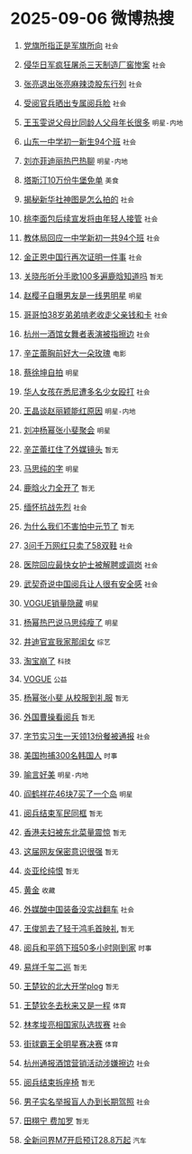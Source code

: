 # 2025-09-06 微博热搜 
1. [党旗所指正是军旗所向](https://m.weibo.cn/search?containerid=100103type%3D1%26t%3D10%26q%3D%23%E5%85%9A%E6%97%97%E6%89%80%E6%8C%87%E6%AD%A3%E6%98%AF%E5%86%9B%E6%97%97%E6%89%80%E5%90%91%23&stream_entry_id=51&isnewpage=1&extparam=seat%3D1%26pos%3D0%26filter_type%3Drealtimehot%26stream_entry_id%3D51%26c_type%3D51%26q%3D%2523%25E5%2585%259A%25E6%2597%2597%25E6%2589%2580%25E6%258C%2587%25E6%25AD%25A3%25E6%2598%25AF%25E5%2586%259B%25E6%2597%2597%25E6%2589%2580%25E5%2590%2591%2523%26cate%3D10103%26dgr%3D0%26display_time%3D1757092844%26pre_seqid%3D175709284493802863001159) `社会` 

2. [侵华日军疯狂屠杀三天制造厂窖惨案](https://m.weibo.cn/search?containerid=100103type%3D1%26t%3D10%26q%3D%23%E4%BE%B5%E5%8D%8E%E6%97%A5%E5%86%9B%E7%96%AF%E7%8B%82%E5%B1%A0%E6%9D%80%E4%B8%89%E5%A4%A9%E5%88%B6%E9%80%A0%E5%8E%82%E7%AA%96%E6%83%A8%E6%A1%88%23&stream_entry_id=31&isnewpage=1&extparam=seat%3D1%26pos%3D0%26dgr%3D0%26stream_entry_id%3D31%26realpos%3D1%26flag%3D1%26q%3D%2523%25E4%25BE%25B5%25E5%258D%258E%25E6%2597%25A5%25E5%2586%259B%25E7%2596%25AF%25E7%258B%2582%25E5%25B1%25A0%25E6%259D%2580%25E4%25B8%2589%25E5%25A4%25A9%25E5%2588%25B6%25E9%2580%25A0%25E5%258E%2582%25E7%25AA%2596%25E6%2583%25A8%25E6%25A1%2588%2523%26c_type%3D31%26filter_type%3Drealtimehot%26lcate%3D5001%26cate%3D5001%26band_rank%3D1%26display_time%3D1757092844%26pre_seqid%3D175709284493802863001159) `社会` 

3. [张亮退出张亮麻辣烫股东行列](https://m.weibo.cn/search?containerid=100103type%3D1%26t%3D10%26q%3D%23%E5%BC%A0%E4%BA%AE%E9%80%80%E5%87%BA%E5%BC%A0%E4%BA%AE%E9%BA%BB%E8%BE%A3%E7%83%AB%E8%82%A1%E4%B8%9C%E8%A1%8C%E5%88%97%23&stream_entry_id=31&isnewpage=1&extparam=seat%3D1%26pos%3D1%26dgr%3D0%26stream_entry_id%3D31%26realpos%3D2%26flag%3D2%26q%3D%2523%25E5%25BC%25A0%25E4%25BA%25AE%25E9%2580%2580%25E5%2587%25BA%25E5%25BC%25A0%25E4%25BA%25AE%25E9%25BA%25BB%25E8%25BE%25A3%25E7%2583%25AB%25E8%2582%25A1%25E4%25B8%259C%25E8%25A1%258C%25E5%2588%2597%2523%26c_type%3D31%26filter_type%3Drealtimehot%26lcate%3D5001%26cate%3D5001%26band_rank%3D2%26display_time%3D1757092844%26pre_seqid%3D175709284493802863001159) `社会` 

4. [受阅官兵晒出专属阅兵脸](https://m.weibo.cn/search?containerid=100103type%3D1%26t%3D10%26q%3D%23%E5%8F%97%E9%98%85%E5%AE%98%E5%85%B5%E6%99%92%E5%87%BA%E4%B8%93%E5%B1%9E%E9%98%85%E5%85%B5%E8%84%B8%23&stream_entry_id=31&isnewpage=1&extparam=seat%3D1%26pos%3D2%26dgr%3D0%26stream_entry_id%3D31%26realpos%3D3%26flag%3D0%26q%3D%2523%25E5%258F%2597%25E9%2598%2585%25E5%25AE%2598%25E5%2585%25B5%25E6%2599%2592%25E5%2587%25BA%25E4%25B8%2593%25E5%25B1%259E%25E9%2598%2585%25E5%2585%25B5%25E8%2584%25B8%2523%26c_type%3D31%26filter_type%3Drealtimehot%26lcate%3D5001%26cate%3D5001%26band_rank%3D3%26display_time%3D1757092844%26pre_seqid%3D175709284493802863001159) `社会` 

5. [王玉雯说父母比同龄人父母年长很多](https://m.weibo.cn/search?containerid=100103type%3D1%26t%3D10%26q%3D%23%E7%8E%8B%E7%8E%89%E9%9B%AF%E8%AF%B4%E7%88%B6%E6%AF%8D%E6%AF%94%E5%90%8C%E9%BE%84%E4%BA%BA%E7%88%B6%E6%AF%8D%E5%B9%B4%E9%95%BF%E5%BE%88%E5%A4%9A%23&stream_entry_id=31&isnewpage=1&extparam=seat%3D1%26pos%3D3%26dgr%3D0%26stream_entry_id%3D31%26realpos%3D4%26flag%3D1%26q%3D%2523%25E7%258E%258B%25E7%258E%2589%25E9%259B%25AF%25E8%25AF%25B4%25E7%2588%25B6%25E6%25AF%258D%25E6%25AF%2594%25E5%2590%258C%25E9%25BE%2584%25E4%25BA%25BA%25E7%2588%25B6%25E6%25AF%258D%25E5%25B9%25B4%25E9%2595%25BF%25E5%25BE%2588%25E5%25A4%259A%2523%26c_type%3D31%26filter_type%3Drealtimehot%26lcate%3D5001%26cate%3D5001%26band_rank%3D4%26display_time%3D1757092844%26pre_seqid%3D175709284493802863001159) `明星-内地` 

6. [山东一中学初一新生94个班](https://m.weibo.cn/search?containerid=100103type%3D1%26t%3D10%26q%3D%23%E5%B1%B1%E4%B8%9C%E4%B8%80%E4%B8%AD%E5%AD%A6%E5%88%9D%E4%B8%80%E6%96%B0%E7%94%9F94%E4%B8%AA%E7%8F%AD%23&stream_entry_id=31&isnewpage=1&extparam=seat%3D1%26pos%3D4%26dgr%3D0%26stream_entry_id%3D31%26realpos%3D5%26flag%3D0%26q%3D%2523%25E5%25B1%25B1%25E4%25B8%259C%25E4%25B8%2580%25E4%25B8%25AD%25E5%25AD%25A6%25E5%2588%259D%25E4%25B8%2580%25E6%2596%25B0%25E7%2594%259F94%25E4%25B8%25AA%25E7%258F%25AD%2523%26c_type%3D31%26filter_type%3Drealtimehot%26lcate%3D5001%26cate%3D5001%26band_rank%3D5%26display_time%3D1757092844%26pre_seqid%3D175709284493802863001159) `社会` 

7. [刘亦菲迪丽热巴热聊](https://m.weibo.cn/search?containerid=100103type%3D1%26t%3D10%26q%3D%23%E5%88%98%E4%BA%A6%E8%8F%B2%E8%BF%AA%E4%B8%BD%E7%83%AD%E5%B7%B4%E7%83%AD%E8%81%8A%23&stream_entry_id=31&isnewpage=1&extparam=seat%3D1%26pos%3D5%26dgr%3D0%26stream_entry_id%3D31%26realpos%3D6%26flag%3D0%26q%3D%2523%25E5%2588%2598%25E4%25BA%25A6%25E8%258F%25B2%25E8%25BF%25AA%25E4%25B8%25BD%25E7%2583%25AD%25E5%25B7%25B4%25E7%2583%25AD%25E8%2581%258A%2523%26c_type%3D31%26filter_type%3Drealtimehot%26lcate%3D5001%26cate%3D5001%26band_rank%3D6%26display_time%3D1757092844%26pre_seqid%3D175709284493802863001159) `明星-内地` 

8. [塔斯汀10万份牛堡免单](https://m.weibo.cn/search?containerid=100103type%3D1%26t%3D10%26q%3D%23%E5%A1%94%E6%96%AF%E6%B1%8010%E4%B8%87%E4%BB%BD%E7%89%9B%E5%A0%A1%E5%85%8D%E5%8D%95%23&stream_entry_id=31&isnewpage=1&extparam=seat%3D1%26pos%3D6%26dgr%3D0%26stream_entry_id%3D31%26adid%3D299942%26topic_ad%3D1%26filter_type%3Drealtimehot%26q%3D%2523%25E5%25A1%2594%25E6%2596%25AF%25E6%25B1%258010%25E4%25B8%2587%25E4%25BB%25BD%25E7%2589%259B%25E5%25A0%25A1%25E5%2585%258D%25E5%258D%2595%2523%26c_type%3D31%26is_ad_pos%3D1%26lcate%3D5001%26cate%3D5001%26band_rank%3D7%26display_time%3D1757092844%26pre_seqid%3D175709284493802863001159) `美食` 

9. [揭秘新华社神图是怎么拍的](https://m.weibo.cn/search?containerid=100103type%3D1%26t%3D10%26q%3D%23%E6%8F%AD%E7%A7%98%E6%96%B0%E5%8D%8E%E7%A4%BE%E7%A5%9E%E5%9B%BE%E6%98%AF%E6%80%8E%E4%B9%88%E6%8B%8D%E7%9A%84%23&stream_entry_id=31&isnewpage=1&extparam=seat%3D1%26pos%3D7%26dgr%3D0%26stream_entry_id%3D31%26realpos%3D7%26flag%3D1%26q%3D%2523%25E6%258F%25AD%25E7%25A7%2598%25E6%2596%25B0%25E5%258D%258E%25E7%25A4%25BE%25E7%25A5%259E%25E5%259B%25BE%25E6%2598%25AF%25E6%2580%258E%25E4%25B9%2588%25E6%258B%258D%25E7%259A%2584%2523%26c_type%3D31%26filter_type%3Drealtimehot%26lcate%3D5001%26cate%3D5001%26band_rank%3D7%26display_time%3D1757092844%26pre_seqid%3D175709284493802863001159) `社会` 

10. [桃李面包后续宣发将由年轻人接管](https://m.weibo.cn/search?containerid=100103type%3D1%26t%3D10%26q%3D%23%E6%A1%83%E6%9D%8E%E9%9D%A2%E5%8C%85%E5%90%8E%E7%BB%AD%E5%AE%A3%E5%8F%91%E5%B0%86%E7%94%B1%E5%B9%B4%E8%BD%BB%E4%BA%BA%E6%8E%A5%E7%AE%A1%23&stream_entry_id=31&isnewpage=1&extparam=seat%3D1%26pos%3D8%26dgr%3D0%26stream_entry_id%3D31%26realpos%3D8%26flag%3D0%26q%3D%2523%25E6%25A1%2583%25E6%259D%258E%25E9%259D%25A2%25E5%258C%2585%25E5%2590%258E%25E7%25BB%25AD%25E5%25AE%25A3%25E5%258F%2591%25E5%25B0%2586%25E7%2594%25B1%25E5%25B9%25B4%25E8%25BD%25BB%25E4%25BA%25BA%25E6%258E%25A5%25E7%25AE%25A1%2523%26c_type%3D31%26filter_type%3Drealtimehot%26lcate%3D5001%26cate%3D5001%26band_rank%3D8%26display_time%3D1757092844%26pre_seqid%3D175709284493802863001159) `社会` 

11. [教体局回应一中学新初一共94个班](https://m.weibo.cn/search?containerid=100103type%3D1%26t%3D10%26q%3D%23%E6%95%99%E4%BD%93%E5%B1%80%E5%9B%9E%E5%BA%94%E4%B8%80%E4%B8%AD%E5%AD%A6%E6%96%B0%E5%88%9D%E4%B8%80%E5%85%B194%E4%B8%AA%E7%8F%AD%23&stream_entry_id=31&isnewpage=1&extparam=seat%3D1%26pos%3D9%26dgr%3D0%26stream_entry_id%3D31%26realpos%3D9%26flag%3D1%26q%3D%2523%25E6%2595%2599%25E4%25BD%2593%25E5%25B1%2580%25E5%259B%259E%25E5%25BA%2594%25E4%25B8%2580%25E4%25B8%25AD%25E5%25AD%25A6%25E6%2596%25B0%25E5%2588%259D%25E4%25B8%2580%25E5%2585%25B194%25E4%25B8%25AA%25E7%258F%25AD%2523%26c_type%3D31%26filter_type%3Drealtimehot%26lcate%3D5001%26cate%3D5001%26band_rank%3D9%26display_time%3D1757092844%26pre_seqid%3D175709284493802863001159) `社会` 

12. [金正恩中国行再次证明一件事](https://m.weibo.cn/search?containerid=100103type%3D1%26t%3D10%26q%3D%23%E9%87%91%E6%AD%A3%E6%81%A9%E4%B8%AD%E5%9B%BD%E8%A1%8C%E5%86%8D%E6%AC%A1%E8%AF%81%E6%98%8E%E4%B8%80%E4%BB%B6%E4%BA%8B%23&stream_entry_id=31&isnewpage=1&extparam=seat%3D1%26pos%3D10%26dgr%3D0%26stream_entry_id%3D31%26realpos%3D10%26flag%3D0%26q%3D%2523%25E9%2587%2591%25E6%25AD%25A3%25E6%2581%25A9%25E4%25B8%25AD%25E5%259B%25BD%25E8%25A1%258C%25E5%2586%258D%25E6%25AC%25A1%25E8%25AF%2581%25E6%2598%258E%25E4%25B8%2580%25E4%25BB%25B6%25E4%25BA%258B%2523%26c_type%3D31%26filter_type%3Drealtimehot%26lcate%3D5001%26cate%3D5001%26band_rank%3D10%26display_time%3D1757092844%26pre_seqid%3D175709284493802863001159) `社会` 

13. [关晓彤听分手歌100多遍鹿晗知道吗](https://m.weibo.cn/search?containerid=100103type%3D1%26t%3D10%26q%3D%E5%85%B3%E6%99%93%E5%BD%A4%E5%90%AC%E5%88%86%E6%89%8B%E6%AD%8C100%E5%A4%9A%E9%81%8D%E9%B9%BF%E6%99%97%E7%9F%A5%E9%81%93%E5%90%97&stream_entry_id=31&isnewpage=1&extparam=seat%3D1%26pos%3D11%26dgr%3D0%26stream_entry_id%3D31%26realpos%3D11%26flag%3D2%26q%3D%25E5%2585%25B3%25E6%2599%2593%25E5%25BD%25A4%25E5%2590%25AC%25E5%2588%2586%25E6%2589%258B%25E6%25AD%258C100%25E5%25A4%259A%25E9%2581%258D%25E9%25B9%25BF%25E6%2599%2597%25E7%259F%25A5%25E9%2581%2593%25E5%2590%2597%26c_type%3D31%26filter_type%3Drealtimehot%26lcate%3D5001%26cate%3D5001%26band_rank%3D11%26display_time%3D1757092844%26pre_seqid%3D175709284493802863001159) `暂无` 

14. [赵樱子自曝男友是一线男明星](https://m.weibo.cn/search?containerid=100103type%3D1%26t%3D10%26q%3D%23%E8%B5%B5%E6%A8%B1%E5%AD%90%E8%87%AA%E6%9B%9D%E7%94%B7%E5%8F%8B%E6%98%AF%E4%B8%80%E7%BA%BF%E7%94%B7%E6%98%8E%E6%98%9F%23&stream_entry_id=31&isnewpage=1&extparam=seat%3D1%26pos%3D12%26dgr%3D0%26stream_entry_id%3D31%26realpos%3D12%26flag%3D2%26q%3D%2523%25E8%25B5%25B5%25E6%25A8%25B1%25E5%25AD%2590%25E8%2587%25AA%25E6%259B%259D%25E7%2594%25B7%25E5%258F%258B%25E6%2598%25AF%25E4%25B8%2580%25E7%25BA%25BF%25E7%2594%25B7%25E6%2598%258E%25E6%2598%259F%2523%26c_type%3D31%26filter_type%3Drealtimehot%26lcate%3D5001%26cate%3D5001%26band_rank%3D12%26display_time%3D1757092844%26pre_seqid%3D175709284493802863001159) `明星` 

15. [哥哥怕38岁弟弟啃老收走父亲钱和卡](https://m.weibo.cn/search?containerid=100103type%3D1%26t%3D10%26q%3D%23%E5%93%A5%E5%93%A5%E6%80%9538%E5%B2%81%E5%BC%9F%E5%BC%9F%E5%95%83%E8%80%81%E6%94%B6%E8%B5%B0%E7%88%B6%E4%BA%B2%E9%92%B1%E5%92%8C%E5%8D%A1%23&stream_entry_id=31&isnewpage=1&extparam=seat%3D1%26pos%3D13%26dgr%3D0%26stream_entry_id%3D31%26realpos%3D13%26flag%3D0%26q%3D%2523%25E5%2593%25A5%25E5%2593%25A5%25E6%2580%259538%25E5%25B2%2581%25E5%25BC%259F%25E5%25BC%259F%25E5%2595%2583%25E8%2580%2581%25E6%2594%25B6%25E8%25B5%25B0%25E7%2588%25B6%25E4%25BA%25B2%25E9%2592%25B1%25E5%2592%258C%25E5%258D%25A1%2523%26c_type%3D31%26filter_type%3Drealtimehot%26lcate%3D5001%26cate%3D5001%26band_rank%3D13%26display_time%3D1757092844%26pre_seqid%3D175709284493802863001159) `社会` 

16. [杭州一酒馆女舞者表演被指擦边](https://m.weibo.cn/search?containerid=100103type%3D1%26t%3D10%26q%3D%23%E6%9D%AD%E5%B7%9E%E4%B8%80%E9%85%92%E9%A6%86%E5%A5%B3%E8%88%9E%E8%80%85%E8%A1%A8%E6%BC%94%E8%A2%AB%E6%8C%87%E6%93%A6%E8%BE%B9%23&stream_entry_id=31&isnewpage=1&extparam=seat%3D1%26pos%3D14%26dgr%3D0%26stream_entry_id%3D31%26realpos%3D14%26flag%3D0%26q%3D%2523%25E6%259D%25AD%25E5%25B7%259E%25E4%25B8%2580%25E9%2585%2592%25E9%25A6%2586%25E5%25A5%25B3%25E8%2588%259E%25E8%2580%2585%25E8%25A1%25A8%25E6%25BC%2594%25E8%25A2%25AB%25E6%258C%2587%25E6%2593%25A6%25E8%25BE%25B9%2523%26c_type%3D31%26filter_type%3Drealtimehot%26lcate%3D5001%26cate%3D5001%26band_rank%3D14%26display_time%3D1757092844%26pre_seqid%3D175709284493802863001159) `社会` 

17. [辛芷蕾胸前好大一朵玫瑰](https://m.weibo.cn/search?containerid=100103type%3D1%26t%3D10%26q%3D%23%E8%BE%9B%E8%8A%B7%E8%95%BE%E8%83%B8%E5%89%8D%E5%A5%BD%E5%A4%A7%E4%B8%80%E6%9C%B5%E7%8E%AB%E7%91%B0%23&stream_entry_id=31&isnewpage=1&extparam=seat%3D1%26pos%3D15%26dgr%3D0%26stream_entry_id%3D31%26realpos%3D15%26flag%3D2%26q%3D%2523%25E8%25BE%259B%25E8%258A%25B7%25E8%2595%25BE%25E8%2583%25B8%25E5%2589%258D%25E5%25A5%25BD%25E5%25A4%25A7%25E4%25B8%2580%25E6%259C%25B5%25E7%258E%25AB%25E7%2591%25B0%2523%26c_type%3D31%26filter_type%3Drealtimehot%26lcate%3D5001%26cate%3D5001%26band_rank%3D15%26display_time%3D1757092844%26pre_seqid%3D175709284493802863001159) `电影` 

18. [蔡徐坤自拍](https://m.weibo.cn/search?containerid=100103type%3D1%26t%3D10%26q%3D%E8%94%A1%E5%BE%90%E5%9D%A4%E8%87%AA%E6%8B%8D&stream_entry_id=31&isnewpage=1&extparam=seat%3D1%26pos%3D16%26dgr%3D0%26stream_entry_id%3D31%26realpos%3D16%26flag%3D0%26q%3D%25E8%2594%25A1%25E5%25BE%2590%25E5%259D%25A4%25E8%2587%25AA%25E6%258B%258D%26c_type%3D31%26filter_type%3Drealtimehot%26lcate%3D5001%26cate%3D5001%26band_rank%3D16%26display_time%3D1757092844%26pre_seqid%3D175709284493802863001159) `明星` 

19. [华人女孩在悉尼遭多名少女殴打](https://m.weibo.cn/search?containerid=100103type%3D1%26t%3D10%26q%3D%23%E5%8D%8E%E4%BA%BA%E5%A5%B3%E5%AD%A9%E5%9C%A8%E6%82%89%E5%B0%BC%E9%81%AD%E5%A4%9A%E5%90%8D%E5%B0%91%E5%A5%B3%E6%AE%B4%E6%89%93%23&stream_entry_id=31&isnewpage=1&extparam=seat%3D1%26pos%3D17%26dgr%3D0%26stream_entry_id%3D31%26realpos%3D17%26flag%3D0%26q%3D%2523%25E5%258D%258E%25E4%25BA%25BA%25E5%25A5%25B3%25E5%25AD%25A9%25E5%259C%25A8%25E6%2582%2589%25E5%25B0%25BC%25E9%2581%25AD%25E5%25A4%259A%25E5%2590%258D%25E5%25B0%2591%25E5%25A5%25B3%25E6%25AE%25B4%25E6%2589%2593%2523%26c_type%3D31%26filter_type%3Drealtimehot%26lcate%3D5001%26cate%3D5001%26band_rank%3D17%26display_time%3D1757092844%26pre_seqid%3D175709284493802863001159) `社会` 

20. [王晶谈赵丽颖能红原因](https://m.weibo.cn/search?containerid=100103type%3D1%26t%3D10%26q%3D%23%E7%8E%8B%E6%99%B6%E8%B0%88%E8%B5%B5%E4%B8%BD%E9%A2%96%E8%83%BD%E7%BA%A2%E5%8E%9F%E5%9B%A0%23&stream_entry_id=31&isnewpage=1&extparam=seat%3D1%26pos%3D18%26dgr%3D0%26stream_entry_id%3D31%26realpos%3D18%26flag%3D0%26q%3D%2523%25E7%258E%258B%25E6%2599%25B6%25E8%25B0%2588%25E8%25B5%25B5%25E4%25B8%25BD%25E9%25A2%2596%25E8%2583%25BD%25E7%25BA%25A2%25E5%258E%259F%25E5%259B%25A0%2523%26c_type%3D31%26filter_type%3Drealtimehot%26lcate%3D5001%26cate%3D5001%26band_rank%3D18%26display_time%3D1757092844%26pre_seqid%3D175709284493802863001159) `明星-内地` 

21. [刘冲杨幂张小斐聚会](https://m.weibo.cn/search?containerid=100103type%3D1%26t%3D10%26q%3D%23%E5%88%98%E5%86%B2%E6%9D%A8%E5%B9%82%E5%BC%A0%E5%B0%8F%E6%96%90%E8%81%9A%E4%BC%9A%23&stream_entry_id=31&isnewpage=1&extparam=seat%3D1%26pos%3D19%26dgr%3D0%26stream_entry_id%3D31%26realpos%3D19%26flag%3D0%26q%3D%2523%25E5%2588%2598%25E5%2586%25B2%25E6%259D%25A8%25E5%25B9%2582%25E5%25BC%25A0%25E5%25B0%258F%25E6%2596%2590%25E8%2581%259A%25E4%25BC%259A%2523%26c_type%3D31%26filter_type%3Drealtimehot%26lcate%3D5001%26cate%3D5001%26band_rank%3D19%26display_time%3D1757092844%26pre_seqid%3D175709284493802863001159) `明星` 

22. [辛芷蕾扛住了外媒镜头](https://m.weibo.cn/search?containerid=100103type%3D1%26t%3D10%26q%3D%E8%BE%9B%E8%8A%B7%E8%95%BE%E6%89%9B%E4%BD%8F%E4%BA%86%E5%A4%96%E5%AA%92%E9%95%9C%E5%A4%B4&stream_entry_id=31&isnewpage=1&extparam=seat%3D1%26pos%3D20%26dgr%3D0%26stream_entry_id%3D31%26realpos%3D20%26flag%3D0%26q%3D%25E8%25BE%259B%25E8%258A%25B7%25E8%2595%25BE%25E6%2589%259B%25E4%25BD%258F%25E4%25BA%2586%25E5%25A4%2596%25E5%25AA%2592%25E9%2595%259C%25E5%25A4%25B4%26c_type%3D31%26filter_type%3Drealtimehot%26lcate%3D5001%26cate%3D5001%26band_rank%3D20%26display_time%3D1757092844%26pre_seqid%3D175709284493802863001159) `暂无` 

23. [马思纯的字](https://m.weibo.cn/search?containerid=100103type%3D1%26t%3D10%26q%3D%23%E9%A9%AC%E6%80%9D%E7%BA%AF%E7%9A%84%E5%AD%97%23&stream_entry_id=31&isnewpage=1&extparam=seat%3D1%26pos%3D21%26dgr%3D0%26stream_entry_id%3D31%26realpos%3D21%26flag%3D2%26q%3D%2523%25E9%25A9%25AC%25E6%2580%259D%25E7%25BA%25AF%25E7%259A%2584%25E5%25AD%2597%2523%26c_type%3D31%26filter_type%3Drealtimehot%26lcate%3D5001%26cate%3D5001%26band_rank%3D21%26display_time%3D1757092844%26pre_seqid%3D175709284493802863001159) `明星` 

24. [鹿晗火力全开了](https://m.weibo.cn/search?containerid=100103type%3D1%26t%3D10%26q%3D%E9%B9%BF%E6%99%97%E7%81%AB%E5%8A%9B%E5%85%A8%E5%BC%80%E4%BA%86&stream_entry_id=31&isnewpage=1&extparam=seat%3D1%26pos%3D22%26dgr%3D0%26stream_entry_id%3D31%26realpos%3D22%26flag%3D0%26q%3D%25E9%25B9%25BF%25E6%2599%2597%25E7%2581%25AB%25E5%258A%259B%25E5%2585%25A8%25E5%25BC%2580%25E4%25BA%2586%26c_type%3D31%26filter_type%3Drealtimehot%26lcate%3D5001%26cate%3D5001%26band_rank%3D22%26display_time%3D1757092844%26pre_seqid%3D175709284493802863001159) `暂无` 

25. [缅怀抗战先烈](https://m.weibo.cn/search?containerid=100103type%3D1%26t%3D10%26q%3D%23%E7%BC%85%E6%80%80%E6%8A%97%E6%88%98%E5%85%88%E7%83%88%23&stream_entry_id=31&isnewpage=1&extparam=seat%3D1%26pos%3D23%26dgr%3D0%26stream_entry_id%3D31%26realpos%3D23%26flag%3D1%26q%3D%2523%25E7%25BC%2585%25E6%2580%2580%25E6%258A%2597%25E6%2588%2598%25E5%2585%2588%25E7%2583%2588%2523%26c_type%3D31%26filter_type%3Drealtimehot%26lcate%3D5001%26cate%3D5001%26band_rank%3D23%26display_time%3D1757092844%26pre_seqid%3D175709284493802863001159) `社会` 

26. [为什么我们不害怕中元节了](https://m.weibo.cn/search?containerid=100103type%3D1%26t%3D10%26q%3D%E4%B8%BA%E4%BB%80%E4%B9%88%E6%88%91%E4%BB%AC%E4%B8%8D%E5%AE%B3%E6%80%95%E4%B8%AD%E5%85%83%E8%8A%82%E4%BA%86&stream_entry_id=31&isnewpage=1&extparam=seat%3D1%26pos%3D24%26dgr%3D0%26stream_entry_id%3D31%26realpos%3D24%26flag%3D0%26q%3D%25E4%25B8%25BA%25E4%25BB%2580%25E4%25B9%2588%25E6%2588%2591%25E4%25BB%25AC%25E4%25B8%258D%25E5%25AE%25B3%25E6%2580%2595%25E4%25B8%25AD%25E5%2585%2583%25E8%258A%2582%25E4%25BA%2586%26c_type%3D31%26filter_type%3Drealtimehot%26lcate%3D5001%26cate%3D5001%26band_rank%3D24%26display_time%3D1757092844%26pre_seqid%3D175709284493802863001159) `暂无` 

27. [3问千万网红只卖了58双鞋](https://m.weibo.cn/search?containerid=100103type%3D1%26t%3D10%26q%3D%233%E9%97%AE%E5%8D%83%E4%B8%87%E7%BD%91%E7%BA%A2%E5%8F%AA%E5%8D%96%E4%BA%8658%E5%8F%8C%E9%9E%8B%23&stream_entry_id=31&isnewpage=1&extparam=seat%3D1%26pos%3D25%26dgr%3D0%26stream_entry_id%3D31%26realpos%3D25%26flag%3D0%26q%3D%25233%25E9%2597%25AE%25E5%258D%2583%25E4%25B8%2587%25E7%25BD%2591%25E7%25BA%25A2%25E5%258F%25AA%25E5%258D%2596%25E4%25BA%258658%25E5%258F%258C%25E9%259E%258B%2523%26c_type%3D31%26filter_type%3Drealtimehot%26lcate%3D5001%26cate%3D5001%26band_rank%3D25%26display_time%3D1757092844%26pre_seqid%3D175709284493802863001159) `社会` 

28. [医院回应最快女护士被解聘或调岗](https://m.weibo.cn/search?containerid=100103type%3D1%26t%3D10%26q%3D%23%E5%8C%BB%E9%99%A2%E5%9B%9E%E5%BA%94%E6%9C%80%E5%BF%AB%E5%A5%B3%E6%8A%A4%E5%A3%AB%E8%A2%AB%E8%A7%A3%E8%81%98%E6%88%96%E8%B0%83%E5%B2%97%23&stream_entry_id=31&isnewpage=1&extparam=seat%3D1%26pos%3D26%26dgr%3D0%26stream_entry_id%3D31%26realpos%3D26%26flag%3D0%26q%3D%2523%25E5%258C%25BB%25E9%2599%25A2%25E5%259B%259E%25E5%25BA%2594%25E6%259C%2580%25E5%25BF%25AB%25E5%25A5%25B3%25E6%258A%25A4%25E5%25A3%25AB%25E8%25A2%25AB%25E8%25A7%25A3%25E8%2581%2598%25E6%2588%2596%25E8%25B0%2583%25E5%25B2%2597%2523%26c_type%3D31%26filter_type%3Drealtimehot%26lcate%3D5001%26cate%3D5001%26band_rank%3D26%26display_time%3D1757092844%26pre_seqid%3D175709284493802863001159) `社会` 

29. [武契奇说中国阅兵让人很有安全感](https://m.weibo.cn/search?containerid=100103type%3D1%26t%3D10%26q%3D%23%E6%AD%A6%E5%A5%91%E5%A5%87%E8%AF%B4%E4%B8%AD%E5%9B%BD%E9%98%85%E5%85%B5%E8%AE%A9%E4%BA%BA%E5%BE%88%E6%9C%89%E5%AE%89%E5%85%A8%E6%84%9F%23&stream_entry_id=31&isnewpage=1&extparam=seat%3D1%26pos%3D27%26dgr%3D0%26stream_entry_id%3D31%26realpos%3D27%26flag%3D1%26q%3D%2523%25E6%25AD%25A6%25E5%25A5%2591%25E5%25A5%2587%25E8%25AF%25B4%25E4%25B8%25AD%25E5%259B%25BD%25E9%2598%2585%25E5%2585%25B5%25E8%25AE%25A9%25E4%25BA%25BA%25E5%25BE%2588%25E6%259C%2589%25E5%25AE%2589%25E5%2585%25A8%25E6%2584%259F%2523%26c_type%3D31%26filter_type%3Drealtimehot%26lcate%3D5001%26cate%3D5001%26band_rank%3D27%26display_time%3D1757092844%26pre_seqid%3D175709284493802863001159) `社会` 

30. [VOGUE销量隐藏](https://m.weibo.cn/search?containerid=100103type%3D1%26t%3D10%26q%3D%23VOGUE%E9%94%80%E9%87%8F%E9%9A%90%E8%97%8F%23&stream_entry_id=31&isnewpage=1&extparam=seat%3D1%26pos%3D28%26dgr%3D0%26stream_entry_id%3D31%26realpos%3D28%26flag%3D0%26q%3D%2523VOGUE%25E9%2594%2580%25E9%2587%258F%25E9%259A%2590%25E8%2597%258F%2523%26c_type%3D31%26filter_type%3Drealtimehot%26lcate%3D5001%26cate%3D5001%26band_rank%3D28%26display_time%3D1757092844%26pre_seqid%3D175709284493802863001159) `明星` 

31. [杨幂热巴说马思纯瘦了](https://m.weibo.cn/search?containerid=100103type%3D1%26t%3D10%26q%3D%23%E6%9D%A8%E5%B9%82%E7%83%AD%E5%B7%B4%E8%AF%B4%E9%A9%AC%E6%80%9D%E7%BA%AF%E7%98%A6%E4%BA%86%23&stream_entry_id=31&isnewpage=1&extparam=seat%3D1%26pos%3D29%26dgr%3D0%26stream_entry_id%3D31%26realpos%3D29%26flag%3D0%26q%3D%2523%25E6%259D%25A8%25E5%25B9%2582%25E7%2583%25AD%25E5%25B7%25B4%25E8%25AF%25B4%25E9%25A9%25AC%25E6%2580%259D%25E7%25BA%25AF%25E7%2598%25A6%25E4%25BA%2586%2523%26c_type%3D31%26filter_type%3Drealtimehot%26lcate%3D5001%26cate%3D5001%26band_rank%3D29%26display_time%3D1757092844%26pre_seqid%3D175709284493802863001159) `明星` 

32. [井迪官宣我家那闺女](https://m.weibo.cn/search?containerid=100103type%3D1%26t%3D10%26q%3D%23%E4%BA%95%E8%BF%AA%E5%AE%98%E5%AE%A3%E6%88%91%E5%AE%B6%E9%82%A3%E9%97%BA%E5%A5%B3%23&stream_entry_id=31&isnewpage=1&extparam=seat%3D1%26pos%3D30%26dgr%3D0%26stream_entry_id%3D31%26realpos%3D30%26flag%3D0%26q%3D%2523%25E4%25BA%2595%25E8%25BF%25AA%25E5%25AE%2598%25E5%25AE%25A3%25E6%2588%2591%25E5%25AE%25B6%25E9%2582%25A3%25E9%2597%25BA%25E5%25A5%25B3%2523%26c_type%3D31%26filter_type%3Drealtimehot%26lcate%3D5001%26cate%3D5001%26band_rank%3D30%26display_time%3D1757092844%26pre_seqid%3D175709284493802863001159) `综艺` 

33. [淘宝崩了](https://m.weibo.cn/search?containerid=100103type%3D1%26t%3D10%26q%3D%E6%B7%98%E5%AE%9D%E5%B4%A9%E4%BA%86&stream_entry_id=31&isnewpage=1&extparam=seat%3D1%26pos%3D31%26dgr%3D0%26stream_entry_id%3D31%26realpos%3D31%26flag%3D0%26q%3D%25E6%25B7%2598%25E5%25AE%259D%25E5%25B4%25A9%25E4%25BA%2586%26c_type%3D31%26filter_type%3Drealtimehot%26lcate%3D5001%26cate%3D5001%26band_rank%3D31%26display_time%3D1757092844%26pre_seqid%3D175709284493802863001159) `科技` 

34. [VOGUE](https://m.weibo.cn/search?containerid=100103type%3D1%26t%3D10%26q%3DVOGUE&stream_entry_id=31&isnewpage=1&extparam=seat%3D1%26pos%3D32%26dgr%3D0%26stream_entry_id%3D31%26realpos%3D32%26flag%3D0%26q%3DVOGUE%26c_type%3D31%26filter_type%3Drealtimehot%26lcate%3D5001%26cate%3D5001%26band_rank%3D32%26display_time%3D1757092844%26pre_seqid%3D175709284493802863001159) `公益` 

35. [杨幂张小斐 从校服到礼服](https://m.weibo.cn/search?containerid=100103type%3D1%26t%3D10%26q%3D%E6%9D%A8%E5%B9%82%E5%BC%A0%E5%B0%8F%E6%96%90+%E4%BB%8E%E6%A0%A1%E6%9C%8D%E5%88%B0%E7%A4%BC%E6%9C%8D&stream_entry_id=31&isnewpage=1&extparam=seat%3D1%26pos%3D33%26dgr%3D0%26stream_entry_id%3D31%26realpos%3D33%26flag%3D0%26q%3D%25E6%259D%25A8%25E5%25B9%2582%25E5%25BC%25A0%25E5%25B0%258F%25E6%2596%2590%2520%25E4%25BB%258E%25E6%25A0%25A1%25E6%259C%258D%25E5%2588%25B0%25E7%25A4%25BC%25E6%259C%258D%26c_type%3D31%26filter_type%3Drealtimehot%26lcate%3D5001%26cate%3D5001%26band_rank%3D33%26display_time%3D1757092844%26pre_seqid%3D175709284493802863001159) `暂无` 

36. [外国曹操看阅兵](https://m.weibo.cn/search?containerid=100103type%3D1%26t%3D10%26q%3D%E5%A4%96%E5%9B%BD%E6%9B%B9%E6%93%8D%E7%9C%8B%E9%98%85%E5%85%B5&stream_entry_id=31&isnewpage=1&extparam=seat%3D1%26pos%3D34%26dgr%3D0%26stream_entry_id%3D31%26realpos%3D34%26flag%3D0%26q%3D%25E5%25A4%2596%25E5%259B%25BD%25E6%259B%25B9%25E6%2593%258D%25E7%259C%258B%25E9%2598%2585%25E5%2585%25B5%26c_type%3D31%26filter_type%3Drealtimehot%26lcate%3D5001%26cate%3D5001%26band_rank%3D34%26display_time%3D1757092844%26pre_seqid%3D175709284493802863001159) `暂无` 

37. [字节实习生一天领13份餐被通报](https://m.weibo.cn/search?containerid=100103type%3D1%26t%3D10%26q%3D%23%E5%AD%97%E8%8A%82%E5%AE%9E%E4%B9%A0%E7%94%9F%E4%B8%80%E5%A4%A9%E9%A2%8613%E4%BB%BD%E9%A4%90%E8%A2%AB%E9%80%9A%E6%8A%A5%23&stream_entry_id=31&isnewpage=1&extparam=seat%3D1%26pos%3D35%26dgr%3D0%26stream_entry_id%3D31%26realpos%3D35%26flag%3D0%26q%3D%2523%25E5%25AD%2597%25E8%258A%2582%25E5%25AE%259E%25E4%25B9%25A0%25E7%2594%259F%25E4%25B8%2580%25E5%25A4%25A9%25E9%25A2%258613%25E4%25BB%25BD%25E9%25A4%2590%25E8%25A2%25AB%25E9%2580%259A%25E6%258A%25A5%2523%26c_type%3D31%26filter_type%3Drealtimehot%26lcate%3D5001%26cate%3D5001%26band_rank%3D35%26display_time%3D1757092844%26pre_seqid%3D175709284493802863001159) `社会` 

38. [美国拘捕300名韩国人](https://m.weibo.cn/search?containerid=100103type%3D1%26t%3D10%26q%3D%23%E7%BE%8E%E5%9B%BD%E6%8B%98%E6%8D%95300%E5%90%8D%E9%9F%A9%E5%9B%BD%E4%BA%BA%23&stream_entry_id=31&isnewpage=1&extparam=seat%3D1%26pos%3D36%26dgr%3D0%26stream_entry_id%3D31%26realpos%3D36%26flag%3D0%26q%3D%2523%25E7%25BE%258E%25E5%259B%25BD%25E6%258B%2598%25E6%258D%2595300%25E5%2590%258D%25E9%259F%25A9%25E5%259B%25BD%25E4%25BA%25BA%2523%26c_type%3D31%26filter_type%3Drealtimehot%26lcate%3D5001%26cate%3D5001%26band_rank%3D36%26display_time%3D1757092844%26pre_seqid%3D175709284493802863001159) `时事` 

39. [喻言好美](https://m.weibo.cn/search?containerid=100103type%3D1%26t%3D10%26q%3D%E5%96%BB%E8%A8%80%E5%A5%BD%E7%BE%8E&stream_entry_id=31&isnewpage=1&extparam=seat%3D1%26pos%3D37%26dgr%3D0%26stream_entry_id%3D31%26realpos%3D37%26flag%3D0%26q%3D%25E5%2596%25BB%25E8%25A8%2580%25E5%25A5%25BD%25E7%25BE%258E%26c_type%3D31%26filter_type%3Drealtimehot%26lcate%3D5001%26cate%3D5001%26band_rank%3D37%26display_time%3D1757092844%26pre_seqid%3D175709284493802863001159) `明星-内地` 

40. [阎鹤祥花46块7买了一个岛](https://m.weibo.cn/search?containerid=100103type%3D1%26t%3D10%26q%3D%23%E9%98%8E%E9%B9%A4%E7%A5%A5%E8%8A%B146%E5%9D%977%E4%B9%B0%E4%BA%86%E4%B8%80%E4%B8%AA%E5%B2%9B%23&stream_entry_id=31&isnewpage=1&extparam=seat%3D1%26pos%3D38%26dgr%3D0%26stream_entry_id%3D31%26realpos%3D38%26flag%3D0%26q%3D%2523%25E9%2598%258E%25E9%25B9%25A4%25E7%25A5%25A5%25E8%258A%25B146%25E5%259D%25977%25E4%25B9%25B0%25E4%25BA%2586%25E4%25B8%2580%25E4%25B8%25AA%25E5%25B2%259B%2523%26c_type%3D31%26filter_type%3Drealtimehot%26lcate%3D5001%26cate%3D5001%26band_rank%3D38%26display_time%3D1757092844%26pre_seqid%3D175709284493802863001159) `明星` 

41. [阅兵结束军民同框](https://m.weibo.cn/search?containerid=100103type%3D1%26t%3D10%26q%3D%E9%98%85%E5%85%B5%E7%BB%93%E6%9D%9F%E5%86%9B%E6%B0%91%E5%90%8C%E6%A1%86&stream_entry_id=31&isnewpage=1&extparam=seat%3D1%26pos%3D39%26dgr%3D0%26stream_entry_id%3D31%26realpos%3D39%26flag%3D0%26q%3D%25E9%2598%2585%25E5%2585%25B5%25E7%25BB%2593%25E6%259D%259F%25E5%2586%259B%25E6%25B0%2591%25E5%2590%258C%25E6%25A1%2586%26c_type%3D31%26filter_type%3Drealtimehot%26lcate%3D5001%26cate%3D5001%26band_rank%3D39%26display_time%3D1757092844%26pre_seqid%3D175709284493802863001159) `暂无` 

42. [香港夫妇被东北菜量震惊](https://m.weibo.cn/search?containerid=100103type%3D1%26t%3D10%26q%3D%23%E9%A6%99%E6%B8%AF%E5%A4%AB%E5%A6%87%E8%A2%AB%E4%B8%9C%E5%8C%97%E8%8F%9C%E9%87%8F%E9%9C%87%E6%83%8A%23&stream_entry_id=31&isnewpage=1&extparam=seat%3D1%26pos%3D40%26dgr%3D0%26stream_entry_id%3D31%26realpos%3D40%26flag%3D0%26q%3D%2523%25E9%25A6%2599%25E6%25B8%25AF%25E5%25A4%25AB%25E5%25A6%2587%25E8%25A2%25AB%25E4%25B8%259C%25E5%258C%2597%25E8%258F%259C%25E9%2587%258F%25E9%259C%2587%25E6%2583%258A%2523%26c_type%3D31%26filter_type%3Drealtimehot%26lcate%3D5001%26cate%3D5001%26band_rank%3D40%26display_time%3D1757092844%26pre_seqid%3D175709284493802863001159) `暂无` 

43. [这届网友保密意识很强](https://m.weibo.cn/search?containerid=100103type%3D1%26t%3D10%26q%3D%E8%BF%99%E5%B1%8A%E7%BD%91%E5%8F%8B%E4%BF%9D%E5%AF%86%E6%84%8F%E8%AF%86%E5%BE%88%E5%BC%BA&stream_entry_id=31&isnewpage=1&extparam=seat%3D1%26pos%3D41%26dgr%3D0%26stream_entry_id%3D31%26realpos%3D41%26flag%3D1%26q%3D%25E8%25BF%2599%25E5%25B1%258A%25E7%25BD%2591%25E5%258F%258B%25E4%25BF%259D%25E5%25AF%2586%25E6%2584%258F%25E8%25AF%2586%25E5%25BE%2588%25E5%25BC%25BA%26c_type%3D31%26filter_type%3Drealtimehot%26lcate%3D5001%26cate%3D5001%26band_rank%3D41%26display_time%3D1757092844%26pre_seqid%3D175709284493802863001159) `暂无` 

44. [炎亚纶纯恨](https://m.weibo.cn/search?containerid=100103type%3D1%26t%3D10%26q%3D%E7%82%8E%E4%BA%9A%E7%BA%B6%E7%BA%AF%E6%81%A8&stream_entry_id=31&isnewpage=1&extparam=seat%3D1%26pos%3D42%26dgr%3D0%26stream_entry_id%3D31%26realpos%3D42%26flag%3D0%26q%3D%25E7%2582%258E%25E4%25BA%259A%25E7%25BA%25B6%25E7%25BA%25AF%25E6%2581%25A8%26c_type%3D31%26filter_type%3Drealtimehot%26lcate%3D5001%26cate%3D5001%26band_rank%3D42%26display_time%3D1757092844%26pre_seqid%3D175709284493802863001159) `暂无` 

45. [黄金](https://m.weibo.cn/search?containerid=100103type%3D1%26t%3D10%26q%3D%E9%BB%84%E9%87%91&stream_entry_id=31&isnewpage=1&extparam=seat%3D1%26pos%3D43%26dgr%3D0%26stream_entry_id%3D31%26realpos%3D43%26flag%3D0%26q%3D%25E9%25BB%2584%25E9%2587%2591%26c_type%3D31%26filter_type%3Drealtimehot%26lcate%3D5001%26cate%3D5001%26band_rank%3D43%26display_time%3D1757092844%26pre_seqid%3D175709284493802863001159) `收藏` 

46. [外媒酸中国装备没实战翻车](https://m.weibo.cn/search?containerid=100103type%3D1%26t%3D10%26q%3D%23%E5%A4%96%E5%AA%92%E9%85%B8%E4%B8%AD%E5%9B%BD%E8%A3%85%E5%A4%87%E6%B2%A1%E5%AE%9E%E6%88%98%E7%BF%BB%E8%BD%A6%23&stream_entry_id=31&isnewpage=1&extparam=seat%3D1%26pos%3D44%26dgr%3D0%26stream_entry_id%3D31%26realpos%3D44%26flag%3D0%26q%3D%2523%25E5%25A4%2596%25E5%25AA%2592%25E9%2585%25B8%25E4%25B8%25AD%25E5%259B%25BD%25E8%25A3%2585%25E5%25A4%2587%25E6%25B2%25A1%25E5%25AE%259E%25E6%2588%2598%25E7%25BF%25BB%25E8%25BD%25A6%2523%26c_type%3D31%26filter_type%3Drealtimehot%26lcate%3D5001%26cate%3D5001%26band_rank%3D44%26display_time%3D1757092844%26pre_seqid%3D175709284493802863001159) `社会` 

47. [王俊凯去了轻于鸿毛首映礼](https://m.weibo.cn/search?containerid=100103type%3D1%26t%3D10%26q%3D%23%E7%8E%8B%E4%BF%8A%E5%87%AF%E5%8E%BB%E4%BA%86%E8%BD%BB%E4%BA%8E%E9%B8%BF%E6%AF%9B%E9%A6%96%E6%98%A0%E7%A4%BC%23&stream_entry_id=31&isnewpage=1&extparam=seat%3D1%26pos%3D45%26dgr%3D0%26stream_entry_id%3D31%26realpos%3D45%26flag%3D0%26q%3D%2523%25E7%258E%258B%25E4%25BF%258A%25E5%2587%25AF%25E5%258E%25BB%25E4%25BA%2586%25E8%25BD%25BB%25E4%25BA%258E%25E9%25B8%25BF%25E6%25AF%259B%25E9%25A6%2596%25E6%2598%25A0%25E7%25A4%25BC%2523%26c_type%3D31%26filter_type%3Drealtimehot%26lcate%3D5001%26cate%3D5001%26band_rank%3D45%26display_time%3D1757092844%26pre_seqid%3D175709284493802863001159) `暂无` 

48. [阅兵和平鸽下班50多小时刚到家](https://m.weibo.cn/search?containerid=100103type%3D1%26t%3D10%26q%3D%23%E9%98%85%E5%85%B5%E5%92%8C%E5%B9%B3%E9%B8%BD%E4%B8%8B%E7%8F%AD50%E5%A4%9A%E5%B0%8F%E6%97%B6%E5%88%9A%E5%88%B0%E5%AE%B6%23&stream_entry_id=31&isnewpage=1&extparam=seat%3D1%26pos%3D46%26dgr%3D0%26stream_entry_id%3D31%26realpos%3D46%26flag%3D0%26q%3D%2523%25E9%2598%2585%25E5%2585%25B5%25E5%2592%258C%25E5%25B9%25B3%25E9%25B8%25BD%25E4%25B8%258B%25E7%258F%25AD50%25E5%25A4%259A%25E5%25B0%258F%25E6%2597%25B6%25E5%2588%259A%25E5%2588%25B0%25E5%25AE%25B6%2523%26c_type%3D31%26filter_type%3Drealtimehot%26lcate%3D5001%26cate%3D5001%26band_rank%3D46%26display_time%3D1757092844%26pre_seqid%3D175709284493802863001159) `时事` 

49. [易烊千玺二巡](https://m.weibo.cn/search?containerid=100103type%3D1%26t%3D10%26q%3D%E6%98%93%E7%83%8A%E5%8D%83%E7%8E%BA%E4%BA%8C%E5%B7%A1&stream_entry_id=31&isnewpage=1&extparam=seat%3D1%26pos%3D47%26dgr%3D0%26stream_entry_id%3D31%26realpos%3D47%26flag%3D0%26q%3D%25E6%2598%2593%25E7%2583%258A%25E5%258D%2583%25E7%258E%25BA%25E4%25BA%258C%25E5%25B7%25A1%26c_type%3D31%26filter_type%3Drealtimehot%26lcate%3D5001%26cate%3D5001%26band_rank%3D47%26display_time%3D1757092844%26pre_seqid%3D175709284493802863001159) `暂无` 

50. [王楚钦的北大开学plog](https://m.weibo.cn/search?containerid=100103type%3D1%26t%3D10%26q%3D%E7%8E%8B%E6%A5%9A%E9%92%A6%E7%9A%84%E5%8C%97%E5%A4%A7%E5%BC%80%E5%AD%A6plog&stream_entry_id=31&isnewpage=1&extparam=seat%3D1%26pos%3D48%26dgr%3D0%26stream_entry_id%3D31%26realpos%3D48%26flag%3D0%26q%3D%25E7%258E%258B%25E6%25A5%259A%25E9%2592%25A6%25E7%259A%2584%25E5%258C%2597%25E5%25A4%25A7%25E5%25BC%2580%25E5%25AD%25A6plog%26c_type%3D31%26filter_type%3Drealtimehot%26lcate%3D5001%26cate%3D5001%26band_rank%3D48%26display_time%3D1757092844%26pre_seqid%3D175709284493802863001159) `暂无` 

51. [王楚钦冬去秋来又是一程](https://m.weibo.cn/search?containerid=100103type%3D1%26t%3D10%26q%3D%23%E7%8E%8B%E6%A5%9A%E9%92%A6%E5%86%AC%E5%8E%BB%E7%A7%8B%E6%9D%A5%E5%8F%88%E6%98%AF%E4%B8%80%E7%A8%8B%23&stream_entry_id=31&isnewpage=1&extparam=seat%3D1%26pos%3D49%26dgr%3D0%26stream_entry_id%3D31%26realpos%3D49%26flag%3D0%26q%3D%2523%25E7%258E%258B%25E6%25A5%259A%25E9%2592%25A6%25E5%2586%25AC%25E5%258E%25BB%25E7%25A7%258B%25E6%259D%25A5%25E5%258F%2588%25E6%2598%25AF%25E4%25B8%2580%25E7%25A8%258B%2523%26c_type%3D31%26filter_type%3Drealtimehot%26lcate%3D5001%26cate%3D5001%26band_rank%3D49%26display_time%3D1757092844%26pre_seqid%3D175709284493802863001159) `体育` 

52. [林孝埈亮相国家队选拔赛](https://m.weibo.cn/search?containerid=100103type%3D1%26t%3D10%26q%3D%23%E6%9E%97%E5%AD%9D%E5%9F%88%E4%BA%AE%E7%9B%B8%E5%9B%BD%E5%AE%B6%E9%98%9F%E9%80%89%E6%8B%94%E8%B5%9B%23&stream_entry_id=31&isnewpage=1&extparam=seat%3D1%26pos%3D50%26dgr%3D0%26stream_entry_id%3D31%26realpos%3D50%26flag%3D0%26q%3D%2523%25E6%259E%2597%25E5%25AD%259D%25E5%259F%2588%25E4%25BA%25AE%25E7%259B%25B8%25E5%259B%25BD%25E5%25AE%25B6%25E9%2598%259F%25E9%2580%2589%25E6%258B%2594%25E8%25B5%259B%2523%26c_type%3D31%26filter_type%3Drealtimehot%26lcate%3D5001%26cate%3D5001%26band_rank%3D50%26display_time%3D1757092844%26pre_seqid%3D175709284493802863001159) `社会` 

53. [街球霸王全明星赛决赛](https://m.weibo.cn/search?containerid=100103type%3D1%26t%3D10%26q%3D%23%E8%A1%97%E7%90%83%E9%9C%B8%E7%8E%8B%E5%85%A8%E6%98%8E%E6%98%9F%E8%B5%9B%E5%86%B3%E8%B5%9B%23&stream_entry_id=31&isnewpage=1&extparam=seat%3D1%26cate%3D5001%26filter_type%3Drealtimehot%26stream_entry_id%3D31%26c_type%3D31%26dgr%3D0%26is_ad_pos%3D1%26pos%3D3%26q%3D%2523%25E8%25A1%2597%25E7%2590%2583%25E9%259C%25B8%25E7%258E%258B%25E5%2585%25A8%25E6%2598%258E%25E6%2598%259F%25E8%25B5%259B%25E5%2586%25B3%25E8%25B5%259B%2523%26lcate%3D5001%26adid%3D299938%26topic_ad%3D1%26band_rank%3D4%26display_time%3D1757092795%26pre_seqid%3D175709279570203127166146) `体育` 

54. [杭州通报酒馆营销活动涉嫌擦边](https://m.weibo.cn/search?containerid=100103type%3D1%26t%3D10%26q%3D%23%E6%9D%AD%E5%B7%9E%E9%80%9A%E6%8A%A5%E9%85%92%E9%A6%86%E8%90%A5%E9%94%80%E6%B4%BB%E5%8A%A8%E6%B6%89%E5%AB%8C%E6%93%A6%E8%BE%B9%23&stream_entry_id=31&isnewpage=1&extparam=seat%3D1%26stream_entry_id%3D31%26q%3D%2523%25E6%259D%25AD%25E5%25B7%259E%25E9%2580%259A%25E6%258A%25A5%25E9%2585%2592%25E9%25A6%2586%25E8%2590%25A5%25E9%2594%2580%25E6%25B4%25BB%25E5%258A%25A8%25E6%25B6%2589%25E5%25AB%258C%25E6%2593%25A6%25E8%25BE%25B9%2523%26dgr%3D0%26filter_type%3Drealtimehot%26pos%3D35%26c_type%3D31%26flag%3D1%26band_rank%3D36%26cate%3D5001%26lcate%3D5001%26realpos%3D36%26display_time%3D1757089582%26pre_seqid%3D17570895825309113782126) `社会` 

55. [阅兵结束拆座椅](https://m.weibo.cn/search?containerid=100103type%3D1%26t%3D10%26q%3D%E9%98%85%E5%85%B5%E7%BB%93%E6%9D%9F%E6%8B%86%E5%BA%A7%E6%A4%85&stream_entry_id=31&isnewpage=1&extparam=seat%3D1%26stream_entry_id%3D31%26q%3D%25E9%2598%2585%25E5%2585%25B5%25E7%25BB%2593%25E6%259D%259F%25E6%258B%2586%25E5%25BA%25A7%25E6%25A4%2585%26dgr%3D0%26filter_type%3Drealtimehot%26pos%3D43%26c_type%3D31%26flag%3D0%26band_rank%3D44%26cate%3D5001%26lcate%3D5001%26realpos%3D44%26display_time%3D1757089582%26pre_seqid%3D17570895825309113782126) `暂无` 

56. [男子实名举报盲人办到长期驾照](https://m.weibo.cn/search?containerid=100103type%3D1%26t%3D10%26q%3D%23%E7%94%B7%E5%AD%90%E5%AE%9E%E5%90%8D%E4%B8%BE%E6%8A%A5%E7%9B%B2%E4%BA%BA%E5%8A%9E%E5%88%B0%E9%95%BF%E6%9C%9F%E9%A9%BE%E7%85%A7%23&stream_entry_id=31&isnewpage=1&extparam=seat%3D1%26stream_entry_id%3D31%26q%3D%2523%25E7%2594%25B7%25E5%25AD%2590%25E5%25AE%259E%25E5%2590%258D%25E4%25B8%25BE%25E6%258A%25A5%25E7%259B%25B2%25E4%25BA%25BA%25E5%258A%259E%25E5%2588%25B0%25E9%2595%25BF%25E6%259C%259F%25E9%25A9%25BE%25E7%2585%25A7%2523%26dgr%3D0%26filter_type%3Drealtimehot%26pos%3D44%26c_type%3D31%26flag%3D1%26band_rank%3D45%26cate%3D5001%26lcate%3D5001%26realpos%3D45%26display_time%3D1757089582%26pre_seqid%3D17570895825309113782126) `社会` 

57. [田栩宁 费加罗](https://m.weibo.cn/search?containerid=100103type%3D1%26t%3D10%26q%3D%E7%94%B0%E6%A0%A9%E5%AE%81+%E8%B4%B9%E5%8A%A0%E7%BD%97&stream_entry_id=31&isnewpage=1&extparam=seat%3D1%26stream_entry_id%3D31%26q%3D%25E7%2594%25B0%25E6%25A0%25A9%25E5%25AE%2581%2520%25E8%25B4%25B9%25E5%258A%25A0%25E7%25BD%2597%26dgr%3D0%26filter_type%3Drealtimehot%26pos%3D46%26c_type%3D31%26flag%3D0%26band_rank%3D47%26cate%3D5001%26lcate%3D5001%26realpos%3D47%26display_time%3D1757089582%26pre_seqid%3D17570895825309113782126) `暂无` 

58. [全新问界M7开启预订28.8万起](https://m.weibo.cn/search?containerid=100103type%3D1%26t%3D10%26q%3D%23%E5%85%A8%E6%96%B0%E9%97%AE%E7%95%8CM7%E5%BC%80%E5%90%AF%E9%A2%84%E8%AE%A228.8%E4%B8%87%E8%B5%B7%23&stream_entry_id=31&isnewpage=1&extparam=seat%3D1%26dgr%3D0%26c_type%3D31%26cate%3D5001%26topic_ad%3D1%26stream_entry_id%3D31%26pos%3D3%26lcate%3D5001%26band_rank%3D4%26is_ad_pos%3D1%26adid%3D299924%26q%3D%2523%25E5%2585%25A8%25E6%2596%25B0%25E9%2597%25AE%25E7%2595%258CM7%25E5%25BC%2580%25E5%2590%25AF%25E9%25A2%2584%25E8%25AE%25A228.8%25E4%25B8%2587%25E8%25B5%25B7%2523%26filter_type%3Drealtimehot%26display_time%3D1757089521%26pre_seqid%3D175708952157601116312113) `汽车` 
